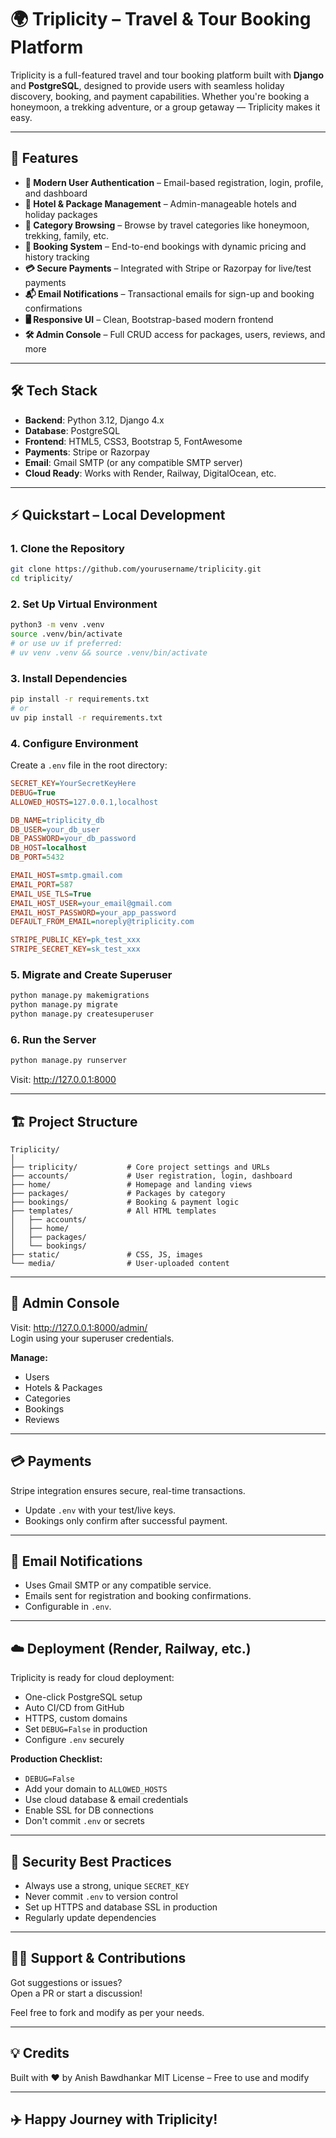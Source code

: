 # 🌍 Triplicity – Travel & Tour Booking Platform

Triplicity is a full-featured travel and tour booking platform built with **Django** and **PostgreSQL**, designed to provide users with seamless holiday discovery, booking, and payment capabilities. Whether you're booking a honeymoon, a trekking adventure, or a group getaway — Triplicity makes it easy.

---

## 🚀 Features

- **🔐 Modern User Authentication** – Email-based registration, login, profile, and dashboard
- **🏨 Hotel & Package Management** – Admin-manageable hotels and holiday packages
- **🔎 Category Browsing** – Browse by travel categories like honeymoon, trekking, family, etc.
- **📅 Booking System** – End-to-end bookings with dynamic pricing and history tracking
- **💳 Secure Payments** – Integrated with Stripe or Razorpay for live/test payments
- **📬 Email Notifications** – Transactional emails for sign-up and booking confirmations
- **🖥️ Responsive UI** – Clean, Bootstrap-based modern frontend
- **🛠️ Admin Console** – Full CRUD access for packages, users, reviews, and more

---

## 🛠 Tech Stack

- **Backend**: Python 3.12, Django 4.x
- **Database**: PostgreSQL
- **Frontend**: HTML5, CSS3, Bootstrap 5, FontAwesome
- **Payments**: Stripe or Razorpay
- **Email**: Gmail SMTP (or any compatible SMTP server)
- **Cloud Ready**: Works with Render, Railway, DigitalOcean, etc.

---

## ⚡ Quickstart – Local Development

### 1. Clone the Repository

```bash
git clone https://github.com/yourusername/triplicity.git
cd triplicity/
```

### 2. Set Up Virtual Environment

```bash
python3 -m venv .venv
source .venv/bin/activate
# or use uv if preferred:
# uv venv .venv && source .venv/bin/activate
```

### 3. Install Dependencies

```bash
pip install -r requirements.txt
# or
uv pip install -r requirements.txt
```

### 4. Configure Environment

Create a `.env` file in the root directory:

```ini
SECRET_KEY=YourSecretKeyHere
DEBUG=True
ALLOWED_HOSTS=127.0.0.1,localhost

DB_NAME=triplicity_db
DB_USER=your_db_user
DB_PASSWORD=your_db_password
DB_HOST=localhost
DB_PORT=5432

EMAIL_HOST=smtp.gmail.com
EMAIL_PORT=587
EMAIL_USE_TLS=True
EMAIL_HOST_USER=your_email@gmail.com
EMAIL_HOST_PASSWORD=your_app_password
DEFAULT_FROM_EMAIL=noreply@triplicity.com

STRIPE_PUBLIC_KEY=pk_test_xxx
STRIPE_SECRET_KEY=sk_test_xxx
```

### 5. Migrate and Create Superuser

```bash
python manage.py makemigrations
python manage.py migrate
python manage.py createsuperuser
```

### 6. Run the Server

```bash
python manage.py runserver
```

Visit: http://127.0.0.1:8000

---

## 🏗️ Project Structure

```
Triplicity/
│
├── triplicity/           # Core project settings and URLs
├── accounts/             # User registration, login, dashboard
├── home/                 # Homepage and landing views
├── packages/             # Packages by category
├── bookings/             # Booking & payment logic
├── templates/            # All HTML templates
│   ├── accounts/
│   ├── home/
│   ├── packages/
│   └── bookings/
├── static/               # CSS, JS, images
└── media/                # User-uploaded content
```

---

## 💼 Admin Console

Visit: http://127.0.0.1:8000/admin/  
Login using your superuser credentials.

**Manage:**
- Users
- Hotels & Packages
- Categories
- Bookings
- Reviews

---

## 💳 Payments

Stripe integration ensures secure, real-time transactions.
- Update `.env` with your test/live keys.
- Bookings only confirm after successful payment.

---

## 📧 Email Notifications

- Uses Gmail SMTP or any compatible service.
- Emails sent for registration and booking confirmations.
- Configurable in `.env`.

---

## ☁️ Deployment (Render, Railway, etc.)

Triplicity is ready for cloud deployment:
- One-click PostgreSQL setup
- Auto CI/CD from GitHub
- HTTPS, custom domains
- Set `DEBUG=False` in production
- Configure `.env` securely

**Production Checklist:**
- `DEBUG=False`
- Add your domain to `ALLOWED_HOSTS`
- Use cloud database & email credentials
- Enable SSL for DB connections
- Don't commit `.env` or secrets

---

## 🔐 Security Best Practices

- Always use a strong, unique `SECRET_KEY`
- Never commit `.env` to version control
- Set up HTTPS and database SSL in production
- Regularly update dependencies

---

## 🙋‍♂️ Support & Contributions

Got suggestions or issues?  
Open a PR or start a discussion!

Feel free to fork and modify as per your needs.

---

## 💡 Credits

Built with ❤️ by Anish Bawdhankar
MIT License – Free to use and modify

---

## ✈️ Happy Journey with Triplicity!
